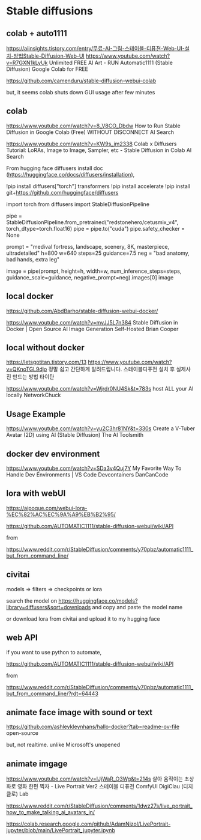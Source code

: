 ---
---
# Stable diffusions


## colab + auto1111

https://aiinsights.tistory.com/entry/무료-AI-그림-스테이블-디퓨젼-Web-UI-설치-방법Stable-Diffusion-Web-UI
https://www.youtube.com/watch?v=R7GXN1kLyUk
Unlimited FREE AI Art - RUN Automatic1111 (Stable Diffusion) Google Colab for FREE

https://github.com/camenduru/stable-diffusion-webui-colab

but, it seems colab shuts down GUI usage after few minutes



## colab

https://www.youtube.com/watch?v=8_V8CO_Dbdw
How to Run Stable Diffusion in Google Colab (Free) WITHOUT DISCONNECT
AI Search

https://www.youtube.com/watch?v=KW9s_im2338
Colab x Diffusers Tutorial: LoRAs, Image to Image, Sampler, etc - Stable Diffusion in Colab
AI Search


From hugging face diffusers install doc (https://huggingface.co/docs/diffusers/installation),

!pip install diffusers["torch"] transformers
!pip install accelerate
!pip install git+https://github.com/huggingface/diffusers

import torch
from diffusers import StableDiffusionPipeline

pipe = StableDiffusionPipeline.from_pretrained("redstonehero/cetusmix_v4", torch_dtype=torch.float16)
pipe = pipe.to("cuda")
pipe.safety_checker = None

prompt = "medival fortress, landscape, scenery, 8K, masterpiece, ultradetailed"
h=800
w=640
steps=25
guidance=7.5
neg = "bad anatomy, bad hands, extra leg"

image = pipe(prompt, height=h, width=w, num_inference_steps=steps, guidance_scale=guidance, negative_prompt=neg).images[0]
image



## local docker

https://github.com/AbdBarho/stable-diffusion-webui-docker/

https://www.youtube.com/watch?v=mvJJ5L7n384
Stable Diffusion in Docker | Open Source AI Image Generation Self-Hosted
Brian Cooper



## local without docker

https://letsgotitan.tistory.com/13
https://www.youtube.com/watch?v=QKnoTGL9djo
정말 쉽고 간단하게 알려드립니다. 스테이블디퓨전 설치 후 실제사진 만드는 방법
타이탄

https://www.youtube.com/watch?v=Wjrdr0NU4Sk&t=783s
host ALL your AI locally
NetworkChuck



## Usage Example

https://www.youtube.com/watch?v=yu2C3hr81NY&t=330s
Create a V-Tuber Avatar (2D) using AI (Stable Diffusion)
The AI Toolsmith



## docker dev environment

https://www.youtube.com/watch?v=SDa3v4Quj7Y
My Favorite Way To Handle Dev Environments | VS Code Devcontainers
DanCanCode



## lora with webUI

https://aipoque.com/webui-lora-%EC%82%AC%EC%9A%A9%EB%B2%95/

https://github.com/AUTOMATIC1111/stable-diffusion-webui/wiki/API

from

https://www.reddit.com/r/StableDiffusion/comments/y70pbz/automatic1111_but_from_command_line/

## civitai

models => filters => checkpoints or lora

search the model on https://huggingface.co/models?library=diffusers&sort=downloads
and copy and paste the model name

or download lora from civitai and upload it to my hugging face



## web API

if you want to use python to automate,

https://github.com/AUTOMATIC1111/stable-diffusion-webui/wiki/API

from

https://www.reddit.com/r/StableDiffusion/comments/y70pbz/automatic1111_but_from_command_line/?rdt=64443



## animate face image with sound or text

https://github.com/ashleykleynhans/hallo-docker?tab=readme-ov-file
open-source

but, not realtime. unlike Microsoft's unopened 



## animate imgage
https://www.youtube.com/watch?v=IJjWaR_O3Wg&t=214s
살아 움직이는 초상화로 영화 한편 찍자 - Live Portrait Ver2 스테이블 디퓨전 ComfyUI
DigiClau (디지클로) Lab

https://www.reddit.com/r/StableDiffusion/comments/1dwz27s/live_portrait_how_to_make_talking_ai_avatars_in/

https://colab.research.google.com/github/AdamNizol/LivePortrait-jupyter/blob/main/LivePortrait_jupyter.ipynb
